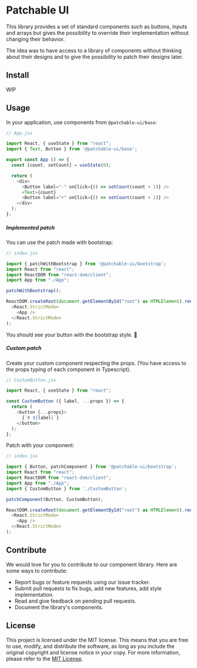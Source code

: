 # Patchable UI

This library provides a set of standard components such as buttons,
inputs and arrays but gives the possibility to override their
implementation without changing their behavior.

The idea was to have access to a library of components without
thinking about their designs and to give the possibility to patch their designs later.

## Install

WIP

## Usage

In your application, use components from `@patchable-ui/base`:

```javascript
// App.jsx

import React, { useState } from "react";
import { Text, Button } from '@patchable-ui/base';

export const App () => {
  const [count, setCount] = useState(0);

  return (
    <div>
      <Button label="-" onClick={() => setCount(count + 1)} />
      <Text>{count}
      <Button label="+" onClick={() => setCount(count + 1)} />
    </div>
  );
};

```

##### Implemented patch

You can use the patch made with bootstrap:

```javascript
// index.jsx

import { patchWithBootstrap } from '@patchable-ui/bootstrap';
import React from "react";
import ReactDOM from "react-dom/client";
import App from "./App";

patchWithBootstrap();

ReactDOM.createRoot(document.getElementById("root") as HTMLElement).render(
  <React.StrictMode>
    <App />
  </React.StrictMode>
);
```

You should see your button with the bootstrap style. 🎉

##### Custom patch

Create your custom component respecting the props.
(You have access to the props typing of each component in Typescript).

```javascript
// CustomButton.jsx

import React, { useState } from "react";

const CustomButton ({ label, ...props }) => {
  return (
    <button {...props}>
      {`🖲️ ${label}`}
    </button>
  );
};
```

Patch with your component:

```javascript
// index.jsx

import { Button, patchComponent } from '@patchable-ui/bootstrap';
import React from "react";
import ReactDOM from "react-dom/client";
import App from "./App";
import { CustomButton } from './CustomButton';

patchComponent(Button, CustomButton);

ReactDOM.createRoot(document.getElementById("root") as HTMLElement).render(
  <React.StrictMode>
    <App />
  </React.StrictMode>
);
```

## Contribute

We would love for you to contribute to our component library. Here are some ways to contribute:

- Report bugs or feature requests using our issue tracker.
- Submit pull requests to fix bugs, add new features, add style implementation.
- Read and give feedback on pending pull requests.
- Document the library's components.

## License

This project is licensed under the MIT license.
This means that you are free to use, modify, and distribute the software,
as long as you include the original copyright and license notice in your copy.
For more information, please refer to the [MIT License](https://opensource.org/licenses/MIT).
